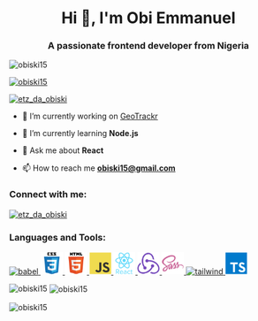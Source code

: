 <h1 align="center">Hi 👋, I'm Obi Emmanuel</h1>
<h3 align="center">A passionate frontend developer from Nigeria</h3>

<p align="left"> <img src="https://komarev.com/ghpvc/?username=obiski15&label=Profile%20views&color=0e75b6&style=flat" alt="obiski15" /> </p>

<p align="left"> <a href="https://github.com/ryo-ma/github-profile-trophy"><img src="https://github-profile-trophy.vercel.app/?username=obiski15" alt="obiski15" /></a> </p>

<p align="left"> <a href="https://twitter.com/etz_da_obiski" target="blank"><img src="https://img.shields.io/twitter/follow/etz_da_obiski?logo=twitter&style=for-the-badge" alt="etz_da_obiski" /></a> </p>

- 🔭 I’m currently working on [GeoTrackr](https://www.github.com/Obiski15/GeoTrackr)

- 🌱 I’m currently learning **Node.js**

- 💬 Ask me about **React**

- 📫 How to reach me **obiski15@gmail.com**

<h3 align="left">Connect with me:</h3>
<p align="left">
<a href="https://twitter.com/etz_da_obiski" target="blank"><img align="center" src="https://raw.githubusercontent.com/rahuldkjain/github-profile-readme-generator/master/src/images/icons/Social/twitter.svg" alt="etz_da_obiski" height="30" width="40" /></a>
</p>

<h3 align="left">Languages and Tools:</h3>
<p align="left"> <a href="https://babeljs.io/" target="_blank" rel="noreferrer"> <img src="https://www.vectorlogo.zone/logos/babeljs/babeljs-icon.svg" alt="babel" width="40" height="40"/> </a> <a href="https://www.w3schools.com/css/" target="_blank" rel="noreferrer"> <img src="https://raw.githubusercontent.com/devicons/devicon/master/icons/css3/css3-original-wordmark.svg" alt="css3" width="40" height="40"/> </a> <a href="https://www.w3.org/html/" target="_blank" rel="noreferrer"> <img src="https://raw.githubusercontent.com/devicons/devicon/master/icons/html5/html5-original-wordmark.svg" alt="html5" width="40" height="40"/> </a> <a href="https://developer.mozilla.org/en-US/docs/Web/JavaScript" target="_blank" rel="noreferrer"> <img src="https://raw.githubusercontent.com/devicons/devicon/master/icons/javascript/javascript-original.svg" alt="javascript" width="40" height="40"/> </a> <a href="https://reactjs.org/" target="_blank" rel="noreferrer"> <img src="https://raw.githubusercontent.com/devicons/devicon/master/icons/react/react-original-wordmark.svg" alt="react" width="40" height="40"/> </a> <a href="https://redux.js.org" target="_blank" rel="noreferrer"> <img src="https://raw.githubusercontent.com/devicons/devicon/master/icons/redux/redux-original.svg" alt="redux" width="40" height="40"/> </a> <a href="https://sass-lang.com" target="_blank" rel="noreferrer"> <img src="https://raw.githubusercontent.com/devicons/devicon/master/icons/sass/sass-original.svg" alt="sass" width="40" height="40"/> </a> <a href="https://tailwindcss.com/" target="_blank" rel="noreferrer"> <img src="https://www.vectorlogo.zone/logos/tailwindcss/tailwindcss-icon.svg" alt="tailwind" width="40" height="40"/> </a> <a href="https://www.typescriptlang.org/" target="_blank" rel="noreferrer"> <img src="https://raw.githubusercontent.com/devicons/devicon/master/icons/typescript/typescript-original.svg" alt="typescript" width="40" height="40"/> </a> </p>

<p><img align="left" src="https://github-readme-stats.vercel.app/api/top-langs?username=obiski15&show_icons=true&locale=en&layout=compact" alt="obiski15" /></p>

<p>&nbsp;<img align="center" src="https://github-readme-stats.vercel.app/api?username=obiski15&show_icons=true&locale=en" alt="obiski15" /></p>

<p><img align="center" src="https://github-readme-streak-stats.herokuapp.com/?user=obiski15&" alt="obiski15" /></p>
